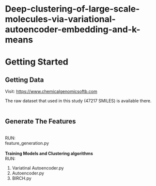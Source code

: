 # Deep-clustering-of-large-scale-molecules-via-variational-autoencoder-embedding-and-k-means

<h1>Getting Started</h1>

<h2>Getting Data</h2>

Visit:
 <a>https://www.chemicalgenomicsoftb.com</a>
 
 The raw dataset that used in this study (47217 SMILES) is available there.</br></br>
 <h2>Generate The Features</h2></br>
 RUN: </br>
 feature_generation.py
 </br></br>
<b> Training Models and Clustering algorithms</b></br>
RUN:</br>

1. Variatinal Autoencoder.py
2. Autoencoder.py
3. BIRCH.py

